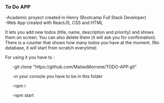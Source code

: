 ### <div align="left">To Do APP</div>

-Academic proyect created in Henry (Bootcamp Full Stack Developer)</br>
-Web App created with ReactJS, CSS and HTML 
</br>

It lets you add new todos (title, name, description and priority) and shows them on screen. You can also delete them (it will ask you for confirmation). There is a counter that shows how many todos you have at the moment. (No database, it will start from scratch everytime)
</br>


For using it you have to :

  <ul>-git clone "https://github.com/MatiasMorrone/TODO-APP.git"<br/> </ul>
  <ul>-in your console you have to be in this folder<br/> </ul>
  <ul>-npm i<br/> </ul>
  <ul>-npm start<br/></ul> 

